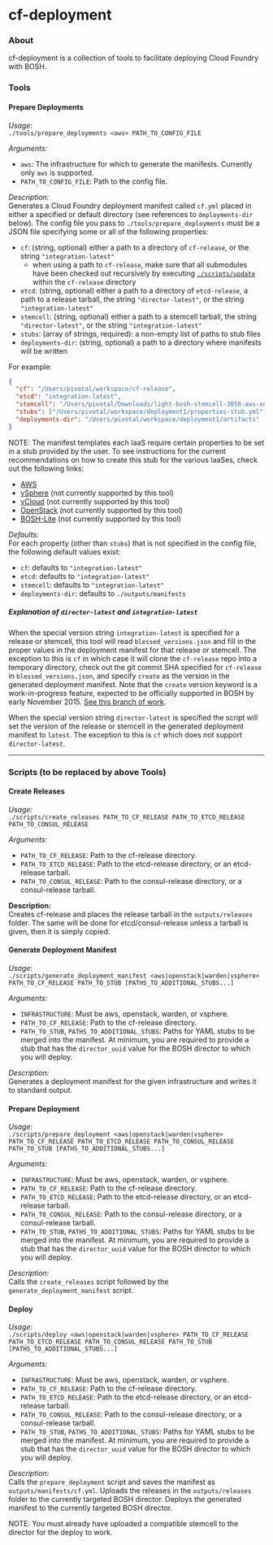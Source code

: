 # cf-deployment


### About

cf-deployment is a collection of tools to facilitate deploying Cloud Foundry with BOSH.

### Tools

#### Prepare Deployments
*Usage:*  
`./tools/prepare_deployments <aws> PATH_TO_CONFIG_FILE`

*Arguments:*
* `aws`: The infrastructure for which to generate the manifests. Currently only `aws` is supported.
* `PATH_TO_CONFIG_FILE`: Path to the config file.

*Description:*  
Generates a Cloud Foundry deployment manifest called `cf.yml` placed in either a specified or default directory (see references to `deployments-dir` below). The config file you pass to `./tools/prepare_deployments` must be a JSON file specifying some or all of the following properties:

* `cf`: (string, optional) either a path to a directory of `cf-release`, or the string `"integration-latest"`
  * when using a path to `cf-release`, make sure that all submodules have been checked out recursively by executing [`./scripts/update`](https://github.com/cloudfoundry/cf-release/blob/master/scripts/update) within the `cf-release` directory
* `etcd`: (string, optional) either a path to a directory of `etcd-release`, a path to a release tarball, the string `"director-latest"`, or the string `"integration-latest"`
* `stemcell`: (string, optional) either a path to a stemcell tarball, the string `"director-latest"`, or the string `"integration-latest"`
* `stubs`: (array of strings, required): a non-empty list of paths to stub files
* `deployments-dir`: (string, optional) a path to a directory where manifests will be written

For example:

```json
{
  "cf": "/Users/pivotal/workspace/cf-release",
  "etcd": "integration-latest",
  "stemcell": "/Users/pivotal/Downloads/light-bosh-stemcell-3058-aws-xen-hvm-ubuntu-trusty-go_agent.tgz",
  "stubs": ["/Users/pivotal/workspace/deployment1/properties-stub.yml", "/Users/pivotal/workspace/deployment1/instances-stub.yml"],
  "deployments-dir": "/Users/pivotal/workspace/deployment1/artifacts"
}
```

NOTE: The manifest templates each IaaS require certain properties to be set in a stub provided by the user.
To see instructions for the current recommendations on how to create this stub for the various IaaSes, check out the following links:

* [AWS](https://docs.cloudfoundry.org/deploying/ec2/cf-stub-aws.html)
* [vSphere](https://docs.cloudfoundry.org/deploying/vsphere/cf-stub-vsphere.html) (not currently supported by this tool)
* [vCloud](https://docs.cloudfoundry.org/deploying/vcloud/cf-stub-vcloud.html) (not currently supported by this tool)
* [OpenStack](https://docs.cloudfoundry.org/deploying/openstack/cf-stub-openstack.html) (not currently supported by this tool)
* [BOSH-Lite](https://docs.cloudfoundry.org/deploying/boshlite/#create-stub) (not currently supported by this tool)

*Defaults:*  
For each property (other than `stubs`) that is not specified in the config file, the following default values exist:

* `cf`: defaults to `"integration-latest"`
* `etcd`: defaults to `"integration-latest"`
* `stemcell`: defaults to `"integration-latest"`
* `deployments-dir`: defaults to `./outputs/manifests`

##### Explanation of `director-latest` and `integration-latest`

When the special version string `integration-latest` is specified for a release or stemcell, this tool will read `blessed_versions.json`
and fill in the proper values in the deployment manifest for that release or stemcell. The exception to this is `cf` in which case it will clone the `cf-release` repo into a temporary directory, check out the git commit SHA specified for `cf-release`
in `blessed_versions.json`, and specify `create` as the version in the generated deployment manifest. Note that
the `create` version keyword is a work-in-progress feature, expected to be officially supported in BOSH by early November 2015. [See this branch of work](https://github.com/njbennett/bosh/tree/mega-remote-releases).

When the special version string `director-latest` is specified the script will set the version of the release or stemcell
in the generated deployment manifest to `latest`. The exception to this is `cf` which does not support
`director-latest`.

----

### Scripts (to be replaced by above Tools)
#### Create Releases
*Usage:*  
`./scripts/create_releases PATH_TO_CF_RELEASE PATH_TO_ETCD_RELEASE PATH_TO_CONSUL_RELEASE`

*Arguments:*  
* `PATH_TO_CF_RELEASE`: Path to the cf-release directory.
* `PATH_TO_ETCD_RELEASE`: Path to the etcd-release directory, or an etcd-release tarball.
* `PATH_TO_CONSUL_RELEASE`: Path to the consul-release directory, or a consul-release tarball.

**Description:**  
Creates cf-release and places the release tarball in the `outputs/releases` folder. The same will be done for etcd/consul-release unless a tarball is given, then it is simply copied.

#### Generate Deployment Manifest
*Usage:*  
`./scripts/generate_deployment_manifest <aws|openstack|warden|vsphere> PATH_TO_CF_RELEASE PATH_TO_STUB [PATHS_TO_ADDITIONAL_STUBS...]`

*Arguments:*  
* `INFRASTRUCTURE`: Must be aws, openstack, warden, or vsphere.
* `PATH_TO_CF_RELEASE`: Path to the cf-release directory.
* `PATH_TO_STUB`, `PATHS_TO_ADDITIONAL_STUBS`: Paths for YAML stubs to be merged into the manifest. At minimum, you are required to provide a stub that has the `director_uuid` value for the BOSH director to which you will deploy.

*Description:*  
Generates a deployment manifest for the given infrastructure and writes it to standard output.

#### Prepare Deployment
*Usage:*  
`./scripts/prepare_deployment <aws|openstack|warden|vsphere> PATH_TO_CF_RELEASE PATH_TO_ETCD_RELEASE PATH_TO_CONSUL_RELEASE PATH_TO_STUB [PATHS_TO_ADDITIONAL_STUBS...]`

*Arguments:*  
* `INFRASTRUCTURE`: Must be aws, openstack, warden, or vsphere.
* `PATH_TO_CF_RELEASE`: Path to the cf-release directory.
* `PATH_TO_ETCD_RELEASE`: Path to the etcd-release directory, or an etcd-release tarball.
* `PATH_TO_CONSUL_RELEASE`: Path to the consul-release directory, or a consul-release tarball.
* `PATH_TO_STUB`, `PATHS_TO_ADDITIONAL_STUBS`: Paths for YAML stubs to be merged into the manifest. At minimum, you are required to provide a stub that has the `director_uuid` value for the BOSH director to which you will deploy.

*Description:*  
Calls the `create_releases` script followed by the `generate_deployment_manifest` script.

#### Deploy  
*Usage:*  
`./scripts/deploy <aws|openstack|warden|vsphere> PATH_TO_CF_RELEASE PATH_TO_ETCD_RELEASE PATH_TO_CONSUL_RELEASE PATH_TO_STUB [PATHS_TO_ADDITIONAL_STUBS...]`

*Arguments:*  
* `INFRASTRUCTURE`: Must be aws, openstack, warden, or vsphere.
* `PATH_TO_CF_RELEASE`: Path to the cf-release directory.
* `PATH_TO_ETCD_RELEASE`: Path to the etcd-release directory, or an etcd-release tarball.
* `PATH_TO_CONSUL_RELEASE`: Path to the consul-release directory, or a consul-release tarball.
* `PATH_TO_STUB`, `PATHS_TO_ADDITIONAL_STUBS`: Paths for YAML stubs to be merged into the manifest. At minimum, you are required to provide a stub that has the `director_uuid` value for the BOSH director to which you will deploy.

*Description:*  
Calls the `prepare_deployment` script and saves the manifest as `outputs/manifests/cf.yml`. Uploads the releases in the `outputs/releases` folder to the currently targeted BOSH director. Deploys the generated manifest to the currently targeted BOSH director.

NOTE: You must already have uploaded a compatible stemcell to the director for the deploy to work.
